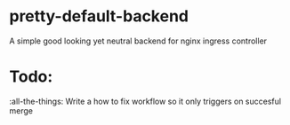 # pretty-default-backend
A simple good looking yet neutral backend for nginx ingress controller

# Todo:
:all-the-things:
Write a how to
fix workflow so it only triggers on succesful merge
